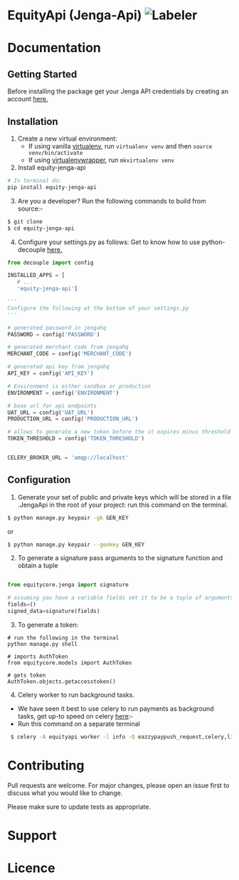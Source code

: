 # EquityApi (Jenga-Api) ![Labeler](https://github.com/justabeginner-team/EquityApi/workflows/Labeler/badge.svg)

# Documentation
## Getting Started
Before installing the package get your Jenga API credentials by creating an account [here.](https://developer.jengaapi.io)
## Installation
1. Create a new virtual environment:
    - If using vanilla [virtualenv](https://virtualenv.pypa.io/en/latest/), run `virtualenv venv` and then `source venv/bin/activate`
    - If using [virtualenvwrapper](https://virtualenvwrapper.readthedocs.org/en/latest/), run `mkvirtualenv venv`
2. Install equity-jenga-api
```bash
# In terminal do:
pip install equity-jenga-api
```
3. Are you a developer? Run the following commands to build from source:-

```bash
$ git clone 
$ cd equity-jenga-api
```
4. Configure your settings.py as follows:
Get to know how to use python-decouple [here.](https://simpleisbetterthancomplex.com/2015/11/26/package-of-the-week-python-decouple.html)
 ```python
from decouple import config

INSTALLED_APPS = [
    # ...
    'equity-jenga-api']

'''
Configure the following at the bottom of your settings.py
'''

# generated password in jengahq
PASSWORD = config('PASSWORD')

# generated merchant code from jengahq
MERCHANT_CODE = config('MERCHANT_CODE')

# generated api key from jengahq
API_KEY = config('API_KEY')

# Environment is either sandbox or production
ENVIRONMENT = config('ENVIRONMENT')

# base url for api endpoints
UAT_URL = config('UAT_URL')
PRODUCTION_URL = config('PRODUCTION_URL')

# allows to generate a new token before the it expires minus threshold is over, set this value to 600
TOKEN_THRESHOLD = config('TOKEN_THRESHOLD')


CELERY_BROKER_URL = 'amqp://localhost'
```
## Configuration
1. Generate your set of public and private keys which will be stored in a file .JengaApi in the root of your project:
  run this command on the terminal.
```bash
$ python manage.py keypair -gk GEN_KEY  
```
   or
```bash
$ python manage.py keypair --genkey GEN_KEY 
```
2. To generate a signature pass arguments to the signature function and obtain a tuple 
  
 ```python

from equitycore.jenga import signature

# assuming you have a variable fields set it to be a tuple of arguments to be signed in their appropriate order
fields=()
signed_data=signature(fields)
``` 
3. To generate a token:
```console
# run the following in the terminal
python manage.py shell

# imports AuthToken
from equitycore.models import AuthToken

# gets token
AuthToken.objects.getaccesstoken()
``` 
4. Celery worker to run background tasks.
- We have seen it best to use celery to run payments as background tasks, get up-to speed on celery [here](https://docs.celeryproject.org/en/latest/django/first-steps-with-django.html):-
- Run this command on a separate terminal
```bash
 $ celery -A equityapi worker -l info -Q eazzypaypush_request,celery,lipanampesa_request, merchant_request
```

# Contributing
Pull requests are welcome. For major changes, please open an issue first to discuss what you would like to change.

Please make sure to update tests as appropriate.

# Support

# Licence


